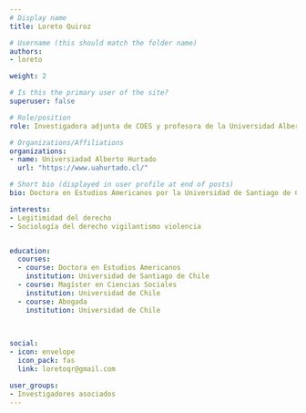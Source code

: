 ```yaml
---
# Display name
title: Loreto Quiroz

# Username (this should match the folder name)
authors:
- loreto

weight: 2 

# Is this the primary user of the site?
superuser: false

# Role/position
role: Investigadora adjunta de COES y profesora de la Universidad Alberto Hurtado.

# Organizations/Affiliations
organizations:
- name: Universiadad Alberto Hurtado
  url: "https://www.uahurtado.cl/"

# Short bio (displayed in user profile at end of posts)
bio: Doctora en Estudios Americanos por la Universidad de Santiago de Chile, Magíster en Ciencias Sociales por la Universidad de Chile y Abogada por la misma universidad. Su tesis doctoral corresponde a un estudio comparativo orientado por el caso, en la investigación analizó la relación entre los linchamientos y el derecho en Chile y Argentina, con el objetivo de contribuir a una comprensión de estas acciones desde una perspectiva sociojurídica. Sus intereses de investigación se relacionan con la sociología jurídica, la legitimidad del derecho y la violencia colectiva de carácter vigilantista, entre otros. Es parte de la coordinación del Grupo de Trabajo de CLACSO sobre vigilantismo y violencia colectiva en América Latina. Entre sus temas de investigación se encuentra la sociología del derecho, legitimidad del derecho, violencia, vigilantismo.

interests:
- Legitimidad del derecho
- Sociología del derecho vigilantismo violencia


education:
  courses:
  - course: Doctora en Estudios Americanos 
    institution: Universidad de Santiago de Chile
  - course: Magíster en Ciencias Sociales
    institution: Universidad de Chile
  - course: Abogada
    institution: Universidad de Chile    
    
    

social:
- icon: envelope
  icon_pack: fas
  link: loretoqr@gmail.com

user_groups:
- Investigadores asociados
---
```



